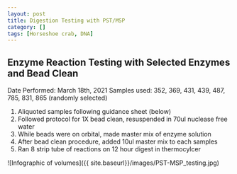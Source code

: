 ```yaml
---
layout: post
title: Digestion Testing with PST/MSP
category: []
tags: [Horseshoe crab, DNA]
---
```

## Enzyme Reaction Testing with Selected Enzymes and Bead Clean
Date Performed: March 18th, 2021
Samples used: 352, 369, 431, 439, 487, 785, 831, 865 (randomly selected)

  1. Aliquoted samples following guidance sheet (below)
  2. Followed protocol for 1X bead clean, resuspended in 70ul nuclease free water
  3. While beads were on orbital, made master mix of enzyme solution
  4. After bead clean procedure, added 10ul master mix to each samples
  5. Ran 8 strip tube of reactions on 12 hour digest in thermocylcer

![Infographic of volumes]({{ site.baseurl}}/images/PST-MSP_testing.jpg)
